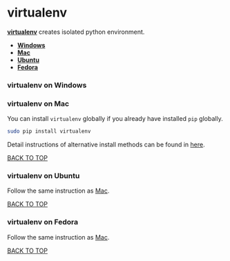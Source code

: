 virtualenv
==========
[**virtualenv**](https://virtualenv.pypa.io) creates isolated python environment.

* [**Windows**](#virtualenv-on-windows)
* [**Mac**](#virtualenv-on-mac)
* [**Ubuntu**](#virtualenv-on-ubuntu)
* [**Fedora**](#virtualenv-on-fedora)

### virtualenv on Windows

### virtualenv on Mac
You can install `virtualenv` globally if you already have installed `pip` globally.
```sh
sudo pip install virtualenv
```

Detail instructions of alternative install methods can be found in [here](https://virtualenv.pypa.io/en/latest/installation.html).

[BACK TO TOP](https://github.com/ctrl-alt-del/devenv)



### virtualenv on Ubuntu
Follow the same instruction as [Mac](virtualenv-on-mac).

[BACK TO TOP](https://github.com/ctrl-alt-del/devenv)



### virtualenv on Fedora
Follow the same instruction as [Mac](virtualenv-on-mac).

[BACK TO TOP](https://github.com/ctrl-alt-del/devenv)
